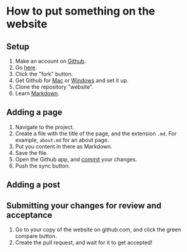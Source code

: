 # How to put something on the website

## Setup

1. Make an account on [Github](https://github.com/).
2. Go [here](https://github.com/QueerCollaborations2015/website).
3. Click the "fork" button.
4. Get Github for [Mac](https://mac.github.com/) or [Windows](https://windows.github.com/) and set it up.
5. Clone the repository "website".
6. Learn [Markdown](http://daringfireball.net/projects/markdown/syntax).

## Adding a page

1. Navigate to the project.
2. Create a file with the title of the page, and the extension `.md`.  For example, `about.md` for an about page.
3. Put you content in there as Markdown.
4. Save the file.
5. Open the Github app, and [commit](https://help.github.com/articles/making-changes/) your changes.
6. Push the sync button.


## Adding a post

## Submitting your changes for review and acceptance

1. Go to your copy of the website on github.com, and click the green compare button.
2. Create the pull request, and wait for it to get accepted!



